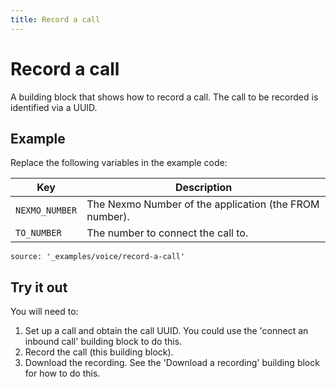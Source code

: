 ```yaml
---
title: Record a call
---
```


# Record a call

A building block that shows how to record a call. The call
to be recorded is identified via a UUID.

## Example

Replace the following variables in the example code:

Key |	Description
-- | --
`NEXMO_NUMBER` | The Nexmo Number of the application (the FROM number).
`TO_NUMBER` | The number to connect the call to.


```tabbed_content
source: '_examples/voice/record-a-call'
```

## Try it out

You will need to:

1. Set up a call and obtain the call UUID. You could use the 'connect an inbound call' building block to do this.
2. Record the call (this building block).
3. Download the recording. See the 'Download a recording' building block for how to do this.

